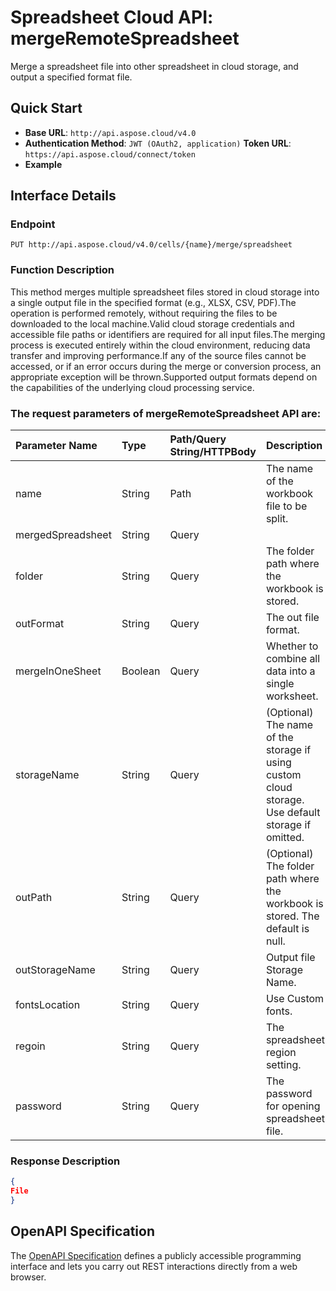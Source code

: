 
# **Spreadsheet Cloud API: mergeRemoteSpreadsheet**

Merge a spreadsheet file into other spreadsheet in cloud storage, and output a specified format file. 


## **Quick Start**

- **Base URL**: `http://api.aspose.cloud/v4.0`
- **Authentication Method**: `JWT (OAuth2, application)`  **Token URL**: `https://api.aspose.cloud/connect/token`
- **Example** 

## **Interface Details**

### **Endpoint** 

```
PUT http://api.aspose.cloud/v4.0/cells/{name}/merge/spreadsheet
```
### **Function Description**
This method merges multiple spreadsheet files stored in cloud storage into a single output file in the specified format (e.g., XLSX, CSV, PDF).The operation is performed remotely, without requiring the files to be downloaded to the local machine.Valid cloud storage credentials and accessible file paths or identifiers are required for all input files.The merging process is executed entirely within the cloud environment, reducing data transfer and improving performance.If any of the source files cannot be accessed, or if an error occurs during the merge or conversion process, an appropriate exception will be thrown.Supported output formats depend on the capabilities of the underlying cloud processing service.

### The request parameters of **mergeRemoteSpreadsheet** API are: 

| Parameter Name | Type | Path/Query String/HTTPBody | Description | 
| :- | :- | :- |:- | 
|name|String|Path|The name of the workbook file to be split.|
|mergedSpreadsheet|String|Query||
|folder|String|Query|The folder path where the workbook is stored.|
|outFormat|String|Query|The out file format.|
|mergeInOneSheet|Boolean|Query|Whether to combine all data into a single worksheet.|
|storageName|String|Query|(Optional) The name of the storage if using custom cloud storage. Use default storage if omitted.|
|outPath|String|Query|(Optional) The folder path where the workbook is stored. The default is null.|
|outStorageName|String|Query|Output file Storage Name.|
|fontsLocation|String|Query|Use Custom fonts.|
|regoin|String|Query|The spreadsheet region setting.|
|password|String|Query|The password for opening spreadsheet file.|

### **Response Description**
```json
{
File
}
```


## OpenAPI Specification

The [OpenAPI Specification](https://reference.aspose.cloud/cells/#/DataProcessingController/MergeRemoteSpreadsheet) defines a publicly accessible programming interface and lets you carry out REST interactions directly from a web browser.
